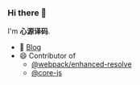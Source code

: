 ### Hi there 👋


I'm **心源译码**.


- 🔭 [Blog](https://www.yuque.com/xyym)
- 😄  Contributor of 
  - [@webpack/enhanced-resolve](https://github.com/webpack/enhanced-resolve)    
  - [@core-js](https://github.com/zloirock/core-js)

<!--
- 🌱 I’m currently learning ...
- 👯 I’m looking to collaborate on ...
- 🤔 I’m looking for help with ...
- 💬 Ask me about ...
- 📫 How to reach me: ...
- 😄 Pronouns: ...
- ⚡ Fun fact: ...
-->
